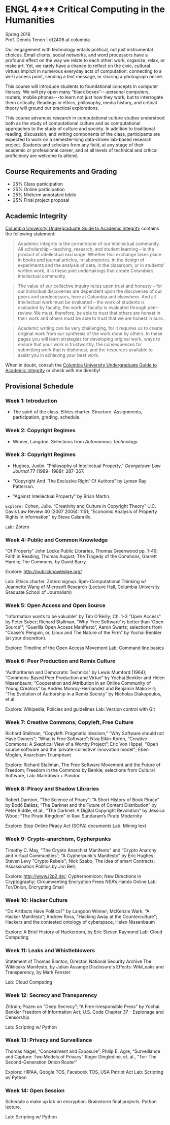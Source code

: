 # ENGL 4\*\*\* Critical Computing in the Humanities

Spring 2016  
Prof. Dennis Tenen | dt2406 at columbia  

Our engagement with technology entails political, not just instrumental
choices. Email clients, social networks, and word processors have a profound
effect on the way we relate to each other: work, organize, relax, or make art.
Yet, we rarely have a chance to reflect on the civic, cultural virtues
implicit in numerous everyday acts of computation: connecting to a wi-fi
access point, sending a text message, or sharing a photograph online.

This course will introduce students to foundational concepts in computer
literacy. We will pry open many “black boxes”---personal computers, routers,
mobile phones---to learn not just how they work, but to interrogate them
critically. Readings in ethics, philosophy, media history, and critical theory
will ground our practical explorations.

This course advances research in computational culture studies understood both
as the study of computational culture and as computational approaches to the
study of culture and society. In addition to traditional reading, discussion,
and writing components of the class, participants are expected to work on a
semester-long data-driven lab-based research project. Students and scholars
from any field, at any stage of their academic or professional career, and at
all levels of technical and critical proficiency are welcome to attend.


## Course Requirements and Grading

- 25%     Class participation
- 25%     Online participation
- 25%     Midterm annotated biblio
- 25%     Final project proposal


## Academic Integrity

[Columbia University Undergraduate Guide to Academic
Integrity](http://www.college.columbia.edu/academics/academicintegrity)
contains the following statement:

> Academic integrity is the cornerstone of our intellectual community. All
scholarship – teaching, research, and student learning – is the product of
intellectual exchange. Whether this exchange takes place in books and journal
articles, in laboratories, in the design of experiments and the analysis of
data, in the classroom, or in students’ written work, it is these joint
undertakings that create Columbia’s intellectual community.

> The value of our collective inquiry relies upon trust and honesty – for our
individual discoveries are dependent upon the discoveries of our peers and
predecessors, here at Columbia and elsewhere. And all intellectual work must
be evaluated – the work of students is evaluated by faculty; the work of
faculty is evaluated through peer-review. We must, therefore, be able to trust
that others are honest in their work and others must be able to trust that we
are honest in ours.

> Academic writing can be very challenging, for it requires us to create
original work from our synthesis of the work done by others. In these pages
you will learn strategies for developing original work, ways to ensure that
your work is trustworthy, the consequences for submitting work that is
dishonest, and the resources available to assist you in achieving your best
work.

When in doubt, consult the [Columbia University Undergraduate Guide to
Academic
Integrity](http://www.college.columbia.edu/academics/academicintegrity) or
check with me directly!

## Provisional Schedule

### Week 1: Introduction

- The spirit of the class. Ethics charter. Structure. Assignments,
  participation, grading, schedule.

### Week 2: Copyright Regimes

- Winner, Langdon. Selections from *Autonomous Technology*.

### Week 3: Copyright Regimes

- Hughes, Justin. “Philosophy of Intellectual Property,” *Georgetown Law
Journal* 77 (1989- 1988): 287-367.

- “Copyright And `The Exclusive Right' Of Authors” by
Lyman Ray Patterson.

- "Against Intellectual Property" by Brian Martin.

`Explore:` Cohen, Julie. “Creativity and Culture in Copyright Theory” U.C.
Davis Law Review 40 (2007 2006): 1151; “Economic Analysis of Property Rights
in Information” by Steve Calanrillo.

`Lab:` Zotero

### Week 4:  Public and Common Knowledge

“Of Property” John Locke Public Libraries, Thomas Greenwood pp. 1-49; Faith
in Reading, Thomas August; The Tragedy of the Commons, Garrett Hardin; The
Commons, by David Barry.

Explore: http://publicknowledge.org/

Lab: Ethics charter. Zotero signup. 6pm-Computational Thinking w/ Jeannette
Wang of Microsoft Research (Lecture Hall, Columbia University Graduate School
of Journalism)

### Week 5: Open Access and Open Source
“Information wants to be valuable” by Tim O'Reilly;  Ch. 1-3 "Open Access" by
Peter Suber; Richard Stallman, “Why ‘Free Software’ is better than ‘Open
Source’”; “Guerilla Open Access Manifesto”, Aaron Swartz; selections from
"Coase's Penguin, or, Linux and The Nature of the Firm” by Yochai Benkler (at
your discretion).

Explore: Timeline of the Open Access Movement
Lab: Command line basics

### Week 6: Peer Production and Remix Culture
“Authoritarian and Democratic Technics” by Lewis Mumford (1964);
“Commons-Based Peer Production and Virtue” by Yochai Benkler and Helen
Nissenbaum; “Cooperation and Attribution in an Online Community of Young
Creators” by Andres Monroy-Hernandez and Benjamin Mako Hill; “The Evolution of
Authorship in a Remix Society” by Nicholas Diakopoulos, et.al.

Explore: Wikipedia, Policies and guidelines
Lab:  Version control with Git

### Week 7: Creative Commons, Copyleft, Free Culture
Richard Stallman,  “Copyleft: Pragmatic Idealism,” “Why Software should not
Have Owners”;  “What is Free Software”; Niva Elkin-Koren, “Creative Commons: A
Skeptical View of a Worthy Project”; Eric Von Hippel, "Open source software
and the ‘private-collective’ innovation model"; Eben Moglen, Anarchism
Triumphant

Explore: Richard Stallman, The Free Software Movement and the Future of
Freedom; Freedom in the Commons by Benkle; selections from Cultural Software, 
Lab:  Markdown + Pandoc

### Week 8: Piracy and Shadow Libraries
Robert Darnton, “The Science of Piracy”; “A Short History of Book Piracy” by
Bodó Balázs; “The Darknet and the Future of Content Distribution” by Peter
Biddle, et.al.; "The Darknet: A Digital Copyright Revolution" by Jessica Wood;
“The Pirate Kingdom” in Ravi Sundaram’s Pirate Modernity

Explore:  Stop Online Piracy Act (SOPA) documents
    Lab: Mining text

### Week 9: Crypto-anarchism, Cypherpunks

Timothy C. May, "The Crypto Anarchist Manifesto" and “Crypto Anarchy and
Virtual Communities”; “A Cypherpunk's Manifesto" by Eric Hughes; Steven Levy
"Crypto Rebels"; Nick Szabo, The idea of smart Contracts; Assassination
Politics by Jim Bell;

Explore:  http://www.i2p2.de/; Cyphernomicon; New Directions in Cryptography;
Circumventing Encryption Frees NSA’s Hands Online
Lab: Tor/Onion, Encrypting Email

### Week 10: Hacker Culture
"Do Artifacts Have Politics?" by Langdon Winner; McKenzie Wark, “A Hacker
Manifesto”; Andrew Ross, "Hacking Away at the Counterculture"; Hackers and the
contested ontology of cyberspace, Helen Nissenbaum

Explore: A Brief History of Hackerdom, by Eric Steven Raymond
Lab:  Cloud Computing

### Week 11: Leaks and Whistleblowers 
Statement of Thomas Blanton, Director, National Security Archive
The Wikileaks Manifesto, by Julian Assange
Disclosure's Effects: WikiLeaks and Transparency, by Mark Fenster

Lab:  Cloud Computing 

### Week 12: Secrecy and Transparency

Zittrain; Pozen on “Deep Secrecy”; “A Free Irresponsible Press” by Yochai Benkler
Freedom of Information Act; U.S. Code Chapter 37 - Espionage and Censorship

Lab:  Scripting w/ Python

### Week 13: Privacy and Surveillance

Thomas Nagel, “Concealment and Exposure”; Philip E. Agre, “Surveillance and Capture: Two Models of Privacy”
Roger Dingledine, et. al., “Tor: The Second-Generation Onion Router”

Explore: HIPAA, Google TOS, Facebook TOS, USA Patriot Act
Lab:  Scripting w/ Python

### Week 14: Open Session

Schedule a make up lab on encryption. Brainstorm final projects. Python
lecture.

Lab:  Scripting w/ Python



